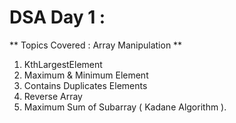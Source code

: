 # DSA Day 1 :
** Topics Covered : Array Manipulation **
1. KthLargestElement
2. Maximum & Minimum Element
3. Contains Duplicates Elements
4. Reverse Array
5. Maximum Sum of Subarray ( Kadane Algorithm ).
